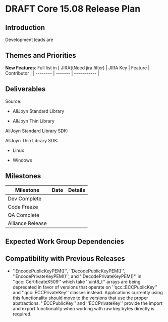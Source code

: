 # **DRAFT** Core 15.08 Release Plan

## Introduction

Development leads are

## Themes and Priorities

**New Features**:
Full list in [ JIRA](Need jira filter)
 | JIRA Key | Feature | Contributor | 
 | -------- | ------- | ----------- | 


## Deliverables

Source:

*  AllJoyn Standard Library 

*  AllJoyn Thin Library

AllJoyn Standard Library SDK:

AllJoyn Thin Library SDK:

*  Linux

*  Windows

## Milestones

 | Milestone        | Date | Details | 
 | ---------        | ---- | ------- | 
 | Dev Complete     |      |         | 
 | Code Freeze      |      |         | 
 | QA Complete      |      |         | 
 | Alliance Release |      |         | 

## Expected Work Group Dependencies


## Compatibility with Previous Releases

*  ''EncodePublicKeyPEM()'', ''DecodePublicKeyPEM()'', ''EncodePrivateKeyPEM()'', and ''DecodePrivateKeyPEM()'' in ''qcc::CertificateX509'' which take ''uint8_t'' arrays are being deprecated in favor of versions that operate on ''qcc::ECCPublicKey'' and ''qcc::ECCPrivateKey'' classes instead. Applications currently using this functionality should move to the versions that use the proper abstractions. ''ECCPublicKey'' and ''ECCPrivateKey'' provide the import and export functionality when working with raw key bytes directly is required.

